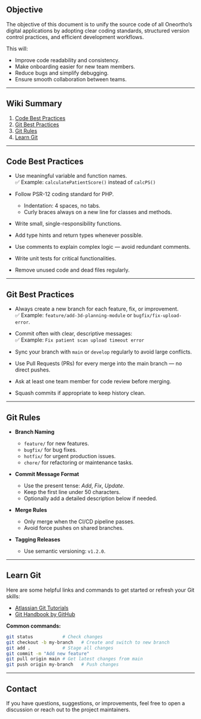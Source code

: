 

## **Objective**

The objective of this document is to unify the source code of all Oneortho’s digital applications by adopting clear coding standards, structured version control practices, and efficient development workflows.

This will:
- Improve code readability and consistency.
- Make onboarding easier for new team members.
- Reduce bugs and simplify debugging.
- Ensure smooth collaboration between teams.

---

## **Wiki Summary**

1. [Code Best Practices](#code-best-practices)  
2. [Git Best Practices](#git-best-practices)  
3. [Git Rules](#git-rules)  
4. [Learn Git](#learn-git)  

---

## **Code Best Practices**

- Use meaningful variable and function names.  
  ✅ Example: `calculatePatientScore()` instead of `calcPS()`

- Follow PSR-12 coding standard for PHP.  
  - Indentation: 4 spaces, no tabs.
  - Curly braces always on a new line for classes and methods.

- Write small, single-responsibility functions.

- Add type hints and return types whenever possible.

- Use comments to explain complex logic — avoid redundant comments.

- Write unit tests for critical functionalities.

- Remove unused code and dead files regularly.

---

## **Git Best Practices**

- Always create a new branch for each feature, fix, or improvement.  
  ✅ Example: `feature/add-3d-planning-module` or `bugfix/fix-upload-error`.

- Commit often with clear, descriptive messages:  
  ✅ Example: `Fix patient scan upload timeout error`

- Sync your branch with `main` or `develop` regularly to avoid large conflicts.

- Use Pull Requests (PRs) for every merge into the main branch — no direct pushes.

- Ask at least one team member for code review before merging.

- Squash commits if appropriate to keep history clean.

---

## **Git Rules**

- **Branch Naming**  
  - `feature/` for new features.  
  - `bugfix/` for bug fixes.  
  - `hotfix/` for urgent production issues.  
  - `chore/` for refactoring or maintenance tasks.

- **Commit Message Format**  
  - Use the present tense: *Add*, *Fix*, *Update*.
  - Keep the first line under 50 characters.
  - Optionally add a detailed description below if needed.

- **Merge Rules**  
  - Only merge when the CI/CD pipeline passes.
  - Avoid force pushes on shared branches.

- **Tagging Releases**  
  - Use semantic versioning: `v1.2.0`.

---

## **Learn Git**

Here are some helpful links and commands to get started or refresh your Git skills:

- [Atlassian Git Tutorials](https://www.atlassian.com/git/tutorials)
- [Git Handbook by GitHub](https://guides.github.com/introduction/git-handbook/)

**Common commands:**

```bash
git status           # Check changes
git checkout -b my-branch   # Create and switch to new branch
git add .            # Stage all changes
git commit -m "Add new feature"
git pull origin main # Get latest changes from main
git push origin my-branch   # Push changes
````

---

## **Contact**

If you have questions, suggestions, or improvements, feel free to open a discussion or reach out to the project maintainers.

